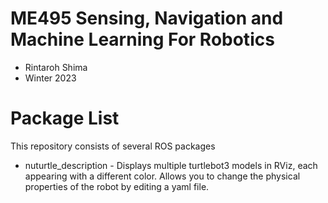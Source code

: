 # ME495 Sensing, Navigation and Machine Learning For Robotics
* Rintaroh Shima
* Winter 2023
# Package List
This repository consists of several ROS packages
- nuturtle_description - Displays multiple turtlebot3 models in RViz, each appearing with a different color. Allows you to change the physical properties of the robot by editing a yaml file.